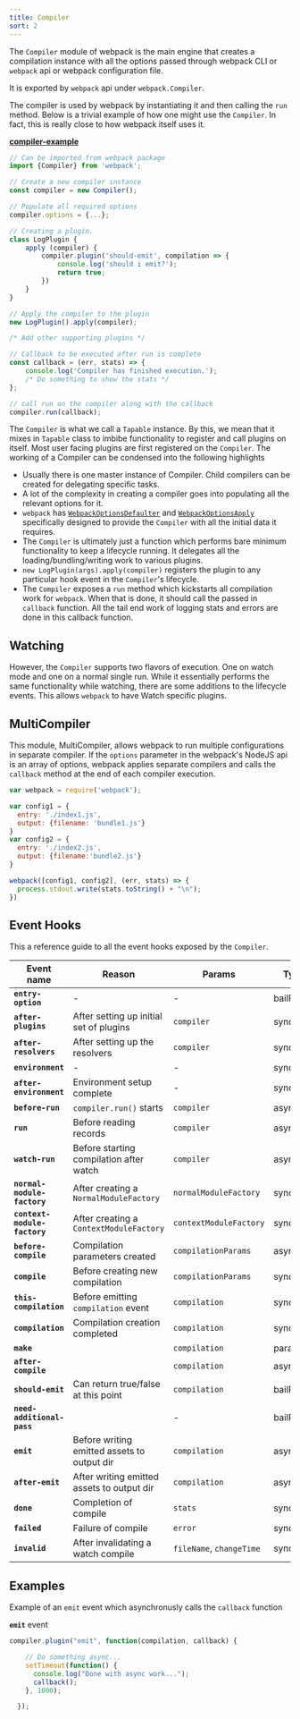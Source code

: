 ```yaml
---
title: Compiler
sort: 2
---
```


The `Compiler` module of webpack is the main engine that creates a compilation instance with all the options passed through webpack CLI or `webpack` api or webpack configuration file.

It is exported by `webpack` api under `webpack.Compiler`.

The compiler is used by webpack by instantiating it and then calling the `run` method. Below is a trivial example of how one might use the `Compiler`. In fact, this is really close to how webpack itself uses it.

[__compiler-example__](https://github.com/pksjce/webpack-internal-examples/tree/master/compiler-example)

```javascript
// Can be imported from webpack package
import {Compiler} from 'webpack';

// Create a new compiler instance
const compiler = new Compiler();

// Populate all required options
compiler.options = {...};

// Creating a plugin.
class LogPlugin {
    apply (compiler) {
        compiler.plugin('should-emit', compilation => {
            console.log('should i emit?');
            return true;
        })
    }
}

// Apply the compiler to the plugin
new LogPlugin().apply(compiler);

/* Add other supporting plugins */

// Callback to be executed after run is complete
const callback = (err, stats) => {
    console.log('Compiler has finished execution.');
    /* Do something to show the stats */
};

// call run on the compiler along with the callback
compiler.run(callback);
```

The `Compiler` is what we call a `Tapable` instance. By this, we mean that it mixes in `Tapable` class to imbibe functionality to register and call plugins on itself.
Most user facing plugins are first registered on the `Compiler`.
The working of a Compiler can be condensed into the following highlights
 - Usually there is one master instance of Compiler. Child compilers can be created for delegating specific tasks.
 - A lot of the complexity in creating a compiler goes into populating all the relevant options for it.
 - `webpack` has [`WebpackOptionsDefaulter`](https://github.com/webpack/webpack/blob/master/lib/WebpackOptionsDefaulter.js) and [`WebpackOptionsApply`](https://github.com/webpack/webpack/blob/master/lib/WebpackOptionsApply.js) specifically designed to provide the `Compiler` with all the initial data it requires.
 - The `Compiler` is ultimately just a function which performs bare minimum functionality to keep a lifecycle running. It delegates all the loading/bundling/writing work to various plugins.
 - `new LogPlugin(args).apply(compiler)` registers the plugin to any particular hook event in the `Compiler`'s lifecycle.
 - The `Compiler` exposes a `run` method which kickstarts all compilation work for `webpack`. When that is done, it should call the passed in `callback` function. All the tail end work of logging stats and errors are done in this callback function.

## Watching

However, the `Compiler` supports two flavors of execution. One on watch mode and one on a normal single run.
While it essentially performs the same functionality while watching, there are some additions to the lifecycle events. This allows `webpack` to have Watch specific plugins.

## MultiCompiler

This module, MultiCompiler, allows webpack to run multiple configurations in separate compiler.
If the `options` parameter in the webpack's NodeJS api is an array of options, webpack applies separate compilers and calls the `callback` method at the end of each compiler execution.

```javascript
var webpack = require('webpack');

var config1 = {
  entry: './index1.js',
  output: {filename: 'bundle1.js'}
}
var config2 = {
  entry: './index2.js',
  output: {filename:'bundle2.js'}
}

webpack([config1, config2], (err, stats) => {
  process.stdout.write(stats.toString() + "\n");
})
```

## Event Hooks

This a reference guide to all the event hooks exposed by the `Compiler`.

| Event name                 | Reason                              | Params               | Type       |
|----------------------------|-------------------------------------|----------------------|------------|
| __`entry-option`__         |                  -                  |           -          | bailResult |
| __`after-plugins`__        | After setting up initial set of plugins | `compiler`       | sync       |
| __`after-resolvers`__      | After setting up the resolvers      | `compiler`           | sync       |
| __`environment`__          |                  -                  |           -          | sync       |
| __`after-environment`__    | Environment setup complete          |           -          | sync       |
| __`before-run`__           | `compiler.run()` starts             | `compiler`           | async      |
| __`run`__                  | Before reading records              | `compiler`           | async      |
| __`watch-run`__            | Before starting compilation after watch | `compiler`           | async      |
| __`normal-module-factory`__ | After creating a `NormalModuleFactory` | `normalModuleFactory`| sync      |
| __`context-module-factory`__ | After creating a `ContextModuleFactory` | `contextModuleFactory`| sync      |
| __`before-compile`__       | Compilation parameters created      | `compilationParams`  | async      |
| __`compile`__              | Before creating new compilation     | `compilationParams`  | sync       |
| __`this-compilation`__     | Before emitting `compilation` event | `compilation`        | sync       |
| __`compilation`__          | Compilation creation completed      | `compilation`        | sync       |
| __`make`__                 |                                     | `compilation`        | parallel   |
| __`after-compile`__        |                                     | `compilation`        | async      |
| __`should-emit`__          | Can return true/false at this point | `compilation`        | bailResult |
| __`need-additional-pass`__ |                                     |           -          | bailResult |
| __`emit`__                 | Before writing emitted assets to output dir | `compilation` | async      |
| __`after-emit`__           | After writing emitted assets to output dir | `compilation` | async      |
| __`done`__                 | Completion of compile               | `stats`              | sync       |
| __`failed`__               | Failure of compile                  | `error`              | sync       |
| __`invalid`__              | After invalidating a watch compile  | `fileName`, `changeTime` | sync       |

## Examples

Example of an `emit` event which asynchronusly calls the `callback` function

__`emit`__ event

```javascript
compiler.plugin("emit", function(compilation, callback) {

    // Do something async...
    setTimeout(function() {
      console.log("Done with async work...");
      callback();
    }, 1000);

  });
```
